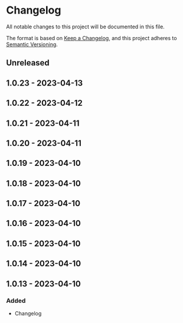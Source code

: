 # Changelog

All notable changes to this project will be documented in this file.

The format is based on [Keep a Changelog](https://keepachangelog.com/en/1.0.0/),
and this project adheres to [Semantic Versioning](https://semver.org/spec/v2.0.0.html).

## Unreleased

## 1.0.23 - 2023-04-13

## 1.0.22 - 2023-04-12

## 1.0.21 - 2023-04-11

## 1.0.20 - 2023-04-11

## 1.0.19 - 2023-04-10

## 1.0.18 - 2023-04-10

## 1.0.17 - 2023-04-10

## 1.0.16 - 2023-04-10

## 1.0.15 - 2023-04-10

## 1.0.14 - 2023-04-10

## 1.0.13 - 2023-04-10
### Added
- Changelog
